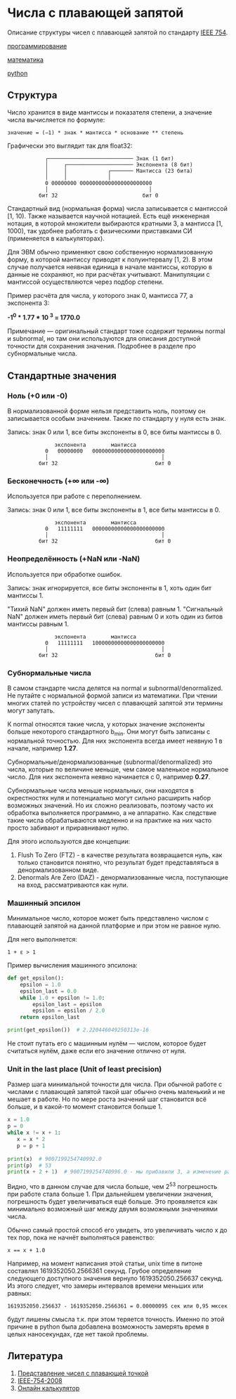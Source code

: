 # Числа с плавающей запятой

Описание структуры чисел с плавающей запятой по 
стандарту [IEEE 754](https://ru.wikipedia.org/wiki/IEEE_754-2008).

[программирование](./meta_programmirovanie.md)

[математика](./meta_matematika.md)

[python](./meta_python.md)

## Структура

Число хранится в виде мантиссы и показателя степени, 
а значение числа вычисляется по формуле:

    значение = (−1) * знак * мантисса * основание ** степень 

Графически это выглядит так для float32:
```
            ┌─────────────────────────── Знак (1 бит)
            │     ┌───────────────────── Экспонента (8 бит)
            │     │             ┌─────── Мантисса (23 бита)
            │     │             │
            0 00000000 00000000000000000000000
            │                                │
          бит 32                           бит 0
```

Стандартный вид (нормальная форма) числа записывается с мантиссой [1, 10). 
Также называется научной нотацией. Есть ещё инженерная нотация, в которой 
множители выбираются кратными 3, а мантисса [1, 1000), так удобнее работать с 
физическими приставками СИ (применяется в калькуляторах).

Для ЭВМ обычно применяют свою собственную нормализованную форму, в 
которой мантиссу приводят к полуинтервалу [1, 2). В этом случае получается
неявная единица в начале мантиссы, которую в данные не сохраняют, но при 
расчётах учитывают. Манипуляции с мантиссой осуществляются через 
подбор степени.

Пример расчёта для числа, у которого знак 0, мантисса 77, а экспонента 3:

**-1<sup>0</sup> * 1.77 * 10 <sup>3</sup> = 1770.0**

Примечание — оригинальный стандарт тоже содержит термины normal и subnormal, 
но там они используются для описания доступной точности для 
сохранения значения. Подробнее в разделе про субнормальные числа.

## Стандартные значения

### Ноль (+0 или -0)

В нормализованной форме нельзя представить ноль, поэтому он записывается
особым значением. Также по стандарту у нуля есть знак. 

Запись: знак 0 или 1, все биты экспоненты в 0, все биты мантиссы в 0.
```
               экспонента        мантисса
            0   00000000   00000000000000000000000
            │                                    │
          бит 32                               бит 0
```

### Бесконечность (+∞ или -∞)

Используется при работе с переполнением.

Запись: знак 0 или 1, все биты экспоненты в 1, все биты мантиссы в 0.

```
               экспонента        мантисса
            0   11111111   00000000000000000000000
            │                                    │
          бит 32                               бит 0
```

### Неопределённость (+NaN или -NaN)

Используется при обработке ошибок.

Запись: знак игнорируется, все биты экспоненты в 1, хоть один бит мантиссы 1.

"Тихий NaN" должен иметь первый бит (слева) равным 1.
"Сигнальный NaN" должен иметь первый бит (слева) равным 0 и хоть один из
битов мантиссы равным 1.

```
               экспонента        мантисса
            0   11111111   10000000000000000000000
            │                                    │
          бит 32                               бит 0
```

### Субнормальные числа

В самом стандарте числа делятся на normal и subnormal/denormalized.
Не путайте с нормальной формой записи из математики. При чтении многих статей
по устройству чисел с плавающей запятой эти термины могут запутать.

К normal относятся такие числа, у которых значение экспоненты больше некоторого
стандартного b<sub>min</sub>. Они могут быть записаны с нормальной точностью.
Для них экспонента всегда имеет неявную 1 в начале, например **1.27**.

Субнормальные/денормализованные (subnormal/denormalized) это числа, которые 
по величине меньше, чем самое маленькое нормальное число. Для них экспонента
неявно начинается с 0, например **0.27**. 

Субнормальные числа меньше нормальных, они находятся в окрестностях нуля и
потенциально могут сильно расширить набор возможных значений. Но их сложно
реализовать, поэтому часто их обработка выполняется программно, а не аппаратно.
Как следствие такие числа обрабатываются медленно и на практике на них часто
просто забивают и приравнивают нулю.

Для этого используются две концепции:

1. Flush To Zero (FTZ) - в качестве результата возвращается нуль, как только 
   становится понятно, что результат будет представляться в денормализованном 
   виде.
1. Denormals Are Zero (DAZ) - денормализованные числа, поступающие на вход, 
   рассматриваются как нули.

### Машинный эпсилон

Минимальное число, которое может быть представлено числом с плавающей запятой 
на данной платформе и при этом не равное нулю. 

Для него выполняется:
```
1 + ε > 1
```

Пример вычисления машинного эпсилона:

```python
def get_epsilon():
    epsilon = 1.0
    epsilon_last = 0.0
    while 1.0 + epsilon != 1.0:
        epsilon_last = epsilon
        epsilon = epsilon / 2.0
    return epsilon_last

print(get_epsilon())  # 2.220446049250313e-16
```

Не стоит путать его с машинным нулём — числом, которое будет считаться нулём, 
даже если его значение отлично от нуля.

### Unit in the last place (Unit of least precision)

Размер шага минимальной точности для числа. При обычной работе с числами с
плавающей запятой такой шаг обычно очень маленький и не мешает в работе. Но 
по мере роста значений шаг становится всё больше, и в какой-то момент 
становится больше 1.

```python
x = 1.0
p = 0
while x != x + 1:
   x = x * 2
   p = p + 1
 
print(x)  # 9007199254740992.0
print(p)  # 53
print(x + 2 + 1)  # 9007199254740996.0 - мы прибавили 3, а изменение равно 4 
```
Видно, что в данном случае для числа больше, чем 2<sup>53</sup> погрешность
при работе стала больше 1. При дальнейшем увеличении значения, погрешность 
будет увеличиваться ещё больше. Это проявляется как минимально возможный шаг 
между двумя возможными значениями числа.

Обычно самый простой способ его увидеть, это увеличивать число х до тех пор, 
пока не начнёт выполняться равенство:
```
x == x + 1.0
```

Например, на момент написания этой статьи, unix time в питоне 
составлял 1619352050.2566361 секунд. Грубое определение следующего доступного 
значения вернуло 1619352050.256637 секунд. Из этого следует, что замеры 
интервалов времени меньших или равных:

    1619352050.256637 - 1619352050.2566361 = 0.00000095 сек или 0,95 мксек

будут лишены смысла т.к. при этом теряется точность. Именно по этой причине в 
python была добавлена возможность замерять время в целых наносекундах, где нет 
такой проблемы.

## Литература

1. [Представление чисел с плавающей точкой](https://neerc.ifmo.ru/wiki/index.php?title=%D0%9F%D1%80%D0%B5%D0%B4%D1%81%D1%82%D0%B0%D0%B2%D0%BB%D0%B5%D0%BD%D0%B8%D0%B5_%D1%87%D0%B8%D1%81%D0%B5%D0%BB_%D1%81_%D0%BF%D0%BB%D0%B0%D0%B2%D0%B0%D1%8E%D1%89%D0%B5%D0%B9_%D1%82%D0%BE%D1%87%D0%BA%D0%BE%D0%B9#:~:text=%D0%BD%D0%B5%D0%BB%D1%8C%D0%B7%D1%8F%20%D0%B7%D0%B0%D0%BF%D0%B8%D1%81%D0%B0%D1%82%D1%8C%20%D0%BE%D0%B4%D0%BD%D0%BE%D0%B7%D0%BD%D0%B0%D1%87%D0%BD%D0%BE%3A%20.-,%D0%9E%D0%BF%D1%80%D0%B5%D0%B4%D0%B5%D0%BB%D0%B5%D0%BD%D0%B8%D0%B5%3A,%D0%BF%D0%BE%D0%BB%D1%83%D0%B8%D0%BD%D1%82%D0%B5%D1%80%D0%B2%D0%B0%D0%BB%D0%B5%20%2C%20%D0%B0%20%D0%B4%D0%B2%D0%BE%D0%B8%D1%87%D0%BD%D0%BE%D0%B3%D0%BE%20%D0%BD%D0%B0%20%D0%BF%D0%BE%D0%BB%D1%83%D0%B8%D0%BD%D1%82%D0%B5%D1%80%D0%B2%D0%B0%D0%BB%D0%B5%20.)
1. [IEEE-754-2008](https://irem.univ-reunion.fr/IMG/pdf/ieee-754-2008.pdf)
1. [Онлайн калькулятор](https://www.h-schmidt.net/FloatConverter/IEEE754.html)
